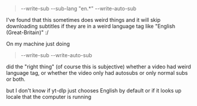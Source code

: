 > --write-sub --sub-lang "en.*" --write-auto-sub

I've found that this sometimes does weird things and it will skip downloading subtitles if they are in a weird language tag like "English (Great-Britain)" :/

On my machine just doing 

> --write-sub --write-auto-sub

did the "right thing" (of course this is subjective) whether a video had weird language tag, or whether the video only had autosubs or only normal subs or both.

but I don't know if yt-dlp just chooses English by default or if it looks up locale that the computer is running
